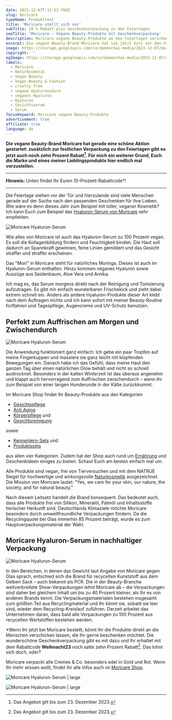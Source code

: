 ```yaml
---
date: 2023-12-07T:12:53.766Z
slug: moricare
typeName: Produkttest
title: 'Moricare stellt sich vor'
subTitle: 10 % Rabatt plus Geschenkverpackung zu den Feiertagen
seoTitle: 'Moricare – Vegane Beauty-Produkte mit Geschenkverpackung'
description: Moricare vegane Beauty-Produkte an den Feiertagen verschenken? Holt Euch hier satte 10 Prozent Rabatt plus Geschenkverpackung!
excerpt: Die vegane Beauty-Brand Moricare hat sie jetzt kurz vor den Feiertagen eine schöne Rabattaktion für Euch ausgedacht – zusätzlich zur festlichen Verpackung in Rot und Gold erhaltet Ihr zehn Prozent Rabatt. In diesem Artikel stelle ich Euch eines meiner Lieblings-Produkte vor.
image: https://storage.googleapis.com/cardamonchai-media/2023-12-07/moricare-hyaruron-serum-jpg-imagine-585858_7c413e_1024_768/640.webp
copyright: ''
ogImage: https://storage.googleapis.com/cardamonchai-media/2023-12-07/moricare-hyaruron-serum-og-jpg-imagine-484848_7c4e4b_1200_628/640.webp
labels:
  - Moricare
  - Naturkosmetik
  - Vegan Beauty
  - Vegan Beauty & Fashion
  - cruelty free
  - vegane Hyaluronsäure
  - veganes Hyaluron
  - Hyaluron
  - Gesichtsserum
  - Serum
focusKeyword: Moricare vegane Beauty-Produkte
advertisement: true
affiliate: true
language: de
---
```


**Die vegane Beauty-Brand Moricare hat gerade eine schöne Aktion gestartet: zusätzlich zur festlichen Verpackung zu den Feiertagen gibt es jetzt auch noch zehn Prozent Rabatt[^1]. Für mich ein weiterer Grund, Euch die Marke und eines meiner Lieblingsprodukte hier endlich mal vorzustellen.**

---

**Hinweis:** Unten findet Ihr Euren 10-Prozent-Rabattcode\*!

---

Die Feiertage stehen vor der Tür und hierzulande sind viele Menschen gerade auf der Suche nach den passenden Geschenken für ihre Lieben. Wie wäre es denn dieses Jahr zum Beispiel mit toller, veganer Kosmetik? Ich kann Euch zum Beispiel das [Hyaluron-Serum von Moricare](https://tidd.ly/3uNR7BQ) sehr empfehlen.

![Moricare Hyaluron-Serum](https://storage.googleapis.com/cardamonchai-media/2023-12-07/moricare-anne-reis-soundsvegan-com-8-jpg-imagine-3878d8_5e799a_2048_1536/640.webp 'Moricare Hyaluron-Serum')

Wie alles von Moricare ist auch das Hyaluron-Serum zu 100 Prozent vegan. Es soll die Kollagenbildung fördern und Feuchtigkeit binden. Die Haut soll dadurch an Spannkraft gewinnen, feine Linien gemildert und das Gesicht straffer und straffer erscheinen.

Das "Mori" in Moricare steht für natürliches Moringa. Dieses ist auch im Hyaluron-Serum enthalten. Hinzu kommen veganes Hyaluron sowie Auszüge aus Seidenbaum, Aloe Vera und Arnika.

Ich mag es, das Serum morgens direkt nach der Reinigung und Tonisierung aufzutragen. Es gibt mir einfach wunderbaren Frischekick und zieht dabei extrem schnell ein. Anders als andere Hyaluron-Produkte dieser Art klebt nach dem Auftragen nichts und ich kann sofort mit meiner Beauty-Routine fortfahren und Tagespflege, Augencreme und UV-Schutz benutzen.

## Perfekt zum Auffrischen am Morgen und Zwischendurch

![Moricare Hyaluron-Serum](https://storage.googleapis.com/cardamonchai-media/2023-12-07/moricare-anne-reis-soundsvegan-com-7-jpg-imagine-a8a8a8_6f6e72_2048_1536/640.webp 'Moricare Hyaluron-Serum')

Die Anwendung funktioniert ganz einfach: Ich gebe ein paar Tropfen auf meine Fingerkuppen und massiere sie ganz leicht mit klopfenden Bewegungen ein. Danach habe ich das Gefühl, dass meine Haut den ganzen Tag über einen natürlichen Glow behält und nicht so schnell austrocknet. Besonders in der kalten Winterzeit ist das überaus angenehm und klappt auch hervorragend zum Auffrischen zwischendurch – wenn Ihr zum Beispiel von einer langen Hunderunde in der Kälte zurückkommt.

Im Moricare Shop findet Ihr Beauty-Produkte aus den Kategorien

- [Gesichtspflege](https://tidd.ly/3uTW6AK)
- [Anti Aging](https://tidd.ly/3t5jIC8)
- [Körperpflege](https://tidd.ly/419YuzE) und
- [Gesichtsreinigung](https://tidd.ly/3GwresJ)

sowie

- [Kennenlern-Sets](https://tidd.ly/3RGipTP) und
- [Produktssets](https://tidd.ly/41fzDKD)

aus allen vier Kategorien. Zudem hat der Shop auch rund um [Ernährung](https://tidd.ly/3NhAQLF) und Geschenkideen einiges zu bieten. Schaut Euch am besten einfach mal um.

Alle Produkte sind vegan, frei von Tierversuchen und mit dem NATRUE Siegel für hochwertige und wirkungsvolle [Naturkosmetik](/2018/03/vegane-kosmetik-und-naturkosmetik/) ausgezeichnet. Die Mission von Moricare lautet: "Yes, we care for your skin, our nature, the society, and for natural beauty."

Nach diesem Leitsatz handelt die Brand konsequent. Das bedeutet auch, dass alle Produkte frei von Silikon, Mineralöl, Palmöl und Inhaltsstoffe tierischer Herkunft sind. Deutschlands Klimaziele möchte Moricare besonders durch umweltfreundliche Verpackungen fördern. Da die Recyclingquote bei Glas immerhin 85 Prozent beträgt, wurde es zum Hauptverpackungsmaterial der Wahl.

## Moricare Hyaluron-Serum in nachhaltiger Verpackung

![Moricare Hyaluron-Serum](https://storage.googleapis.com/cardamonchai-media/2023-12-07/moricare-anne-reis-soundsvegan-com-6-jpg-imagine-083878_6f6f76_2048_1536/640.webp 'Moricare Hyaluron-Serum')

In den Bereichen, in denen das Gewicht laut Angabe von Moricare gegen Glas sprach, entschied sich die Brand für recycelten Kunststoff aus dem Gelben Sack – auch bekannt als PCR. Die in der Beauty-Branche weitverbreitete Show-Verpackungen lehnt Moricare ab – die Verpackungen sind daher bei gleichem Inhalt um bis zu 40 Prozent kleiner, als Ihr es von anderen Brands kennt. Die Verpackungsmaterialen bestehen insgesamt zum größten Teil aus Recyclingmaterial und Ihr könnt sie, sobald sie leer sind, wieder dem Recycling-Kreislauf zuführen. Derzeit arbeitet das Unternehmen daran, dass bald alle Verpackungen zu 100 Prozent aus recycelten Wertstoffen bestehen werden.

\*Wenn Ihr jetzt bei Moricare bestellt, könnt Ihr die Produkte direkt an die Menschen verschicken lassen, die Ihr gerne beschenken möchtet. Die wunderschöne Geschenkverpackung gibt es mit dazu und Ihr erhaltet mit dem Rabattcode **Weihnacht23** noch satte zehn Prozent Rabatt[^1]. Das lohnt sich doch, oder?

Moricare verpackt alle Cremes & Co. besonders edel in Gold und Rot. Wenn Ihr mehr wissen wollt, findet Ihr alle Infos auch im [Moricare Shop](https://tidd.ly/47Jh9o9).

![Moricare Hyaluron-Serum | large](https://storage.googleapis.com/cardamonchai-media/2023-12-07/moricare-anne-reis-soundsvegan-com-3-jpg-imagine-f80808_893d35_2048_1536/640.webp 'Moricare Beauty-Produkt in rot-goldener Geschenkverpackung')

![Moricare Hyaluron-Serum | large](https://storage.googleapis.com/cardamonchai-media/2023-12-07/moricare-anne-reis-soundsvegan-com-5-jpg-imagine-080808_675e5e_2048_1536/640.webp 'Moricare Hyaluron-Serum im nachhaltigen Karton')

[^1]: Das Angebot gilt bis zum 23. Dezember 2023.
